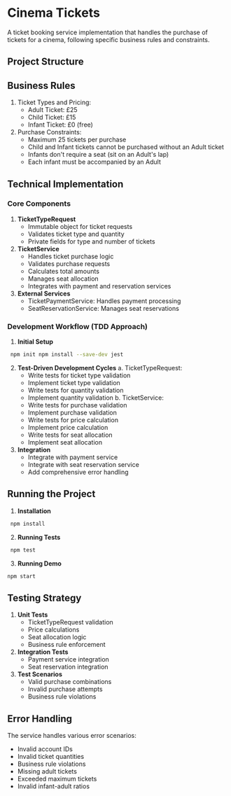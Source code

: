 # Cinema Tickets

A ticket booking service implementation that handles the purchase of tickets for a cinema, following specific business rules and constraints.

## Project Structure

## Business Rules

1. Ticket Types and Pricing:
   - Adult Ticket: £25
   - Child Ticket: £15
   - Infant Ticket: £0 (free)
2. Purchase Constraints:
   - Maximum 25 tickets per purchase
   - Child and Infant tickets cannot be purchased without an Adult ticket
   - Infants don't require a seat (sit on an Adult's lap)
   - Each infant must be accompanied by an Adult

## Technical Implementation

### Core Components

1. **TicketTypeRequest**
   - Immutable object for ticket requests
   - Validates ticket type and quantity
   - Private fields for type and number of tickets
2. **TicketService**
   - Handles ticket purchase logic
   - Validates purchase requests
   - Calculates total amounts
   - Manages seat allocation
   - Integrates with payment and reservation services
3. **External Services**
   - TicketPaymentService: Handles payment processing
   - SeatReservationService: Manages seat reservations

### Development Workflow (TDD Approach)

1. **Initial Setup**

```bash
 npm init npm install --save-dev jest
```

2. **Test-Driven Development Cycles**
   a. TicketTypeRequest:
   - Write tests for ticket type validation
   - Implement ticket type validation
   - Write tests for quantity validation
   - Implement quantity validation
     b. TicketService:
   - Write tests for purchase validation
   - Implement purchase validation
   - Write tests for price calculation
   - Implement price calculation
   - Write tests for seat allocation
   - Implement seat allocation
3. **Integration**
   - Integrate with payment service
   - Integrate with seat reservation service
   - Add comprehensive error handling

## Running the Project

1. **Installation**

```bash
 npm install
```

2. **Running Tests**

```bash
 npm test
```

3. **Running Demo**

```bash
npm start
```

## Testing Strategy

1. **Unit Tests**
   - TicketTypeRequest validation
   - Price calculations
   - Seat allocation logic
   - Business rule enforcement
2. **Integration Tests**
   - Payment service integration
   - Seat reservation integration
3. **Test Scenarios**
   - Valid purchase combinations
   - Invalid purchase attempts
   - Business rule violations

## Error Handling

The service handles various error scenarios: 
   - Invalid account IDs
   - Invalid ticket quantities
   - Business rule violations
   - Missing adult tickets
   - Exceeded maximum tickets
   - Invalid infant-adult ratios

